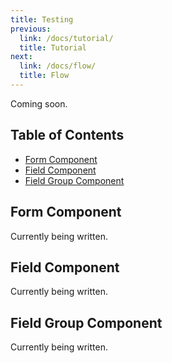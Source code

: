```yaml
---
title: Testing
previous:
  link: /docs/tutorial/
  title: Tutorial
next:
  link: /docs/flow/
  title: Flow
---
```



Coming soon.




## Table of Contents

* [Form Component](#form-component)
* [Field Component](#field-component)
* [Field Group Component](#field-group-component)




## Form Component

Currently being written.




## Field Component

Currently being written.




## Field Group Component

Currently being written.


